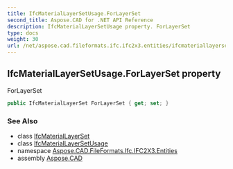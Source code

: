 ```yaml
---
title: IfcMaterialLayerSetUsage.ForLayerSet
second_title: Aspose.CAD for .NET API Reference
description: IfcMaterialLayerSetUsage property. ForLayerSet
type: docs
weight: 30
url: /net/aspose.cad.fileformats.ifc.ifc2x3.entities/ifcmateriallayersetusage/forlayerset/
---
```

## IfcMaterialLayerSetUsage.ForLayerSet property

ForLayerSet

```csharp
public IfcMaterialLayerSet ForLayerSet { get; set; }
```

### See Also

* class [IfcMaterialLayerSet](../../ifcmateriallayerset/)
* class [IfcMaterialLayerSetUsage](../)
* namespace [Aspose.CAD.FileFormats.Ifc.IFC2X3.Entities](../../ifcmateriallayersetusage/)
* assembly [Aspose.CAD](../../../)


